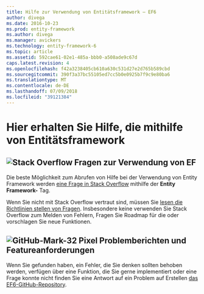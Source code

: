 ```yaml
---
title: Hilfe zur Verwendung von Entitätsframework – EF6
author: divega
ms.date: 2016-10-23
ms.prod: entity-framework
ms.author: divega
ms.manager: avickers
ms.technology: entity-framework-6
ms.topic: article
ms.assetid: 592cae61-02e1-485a-bbb0-a508ade9c67d
caps.latest.revision: 4
ms.openlocfilehash: f42a3238405cb610a630c531d27e2d765b589cbd
ms.sourcegitcommit: 390f3a37bc55105ed7cc5b0e0925b7f9c9e80ba6
ms.translationtype: MT
ms.contentlocale: de-DE
ms.lasthandoff: 07/09/2018
ms.locfileid: "39121384"
---
```

# <a name="get-help-using-entity-framework"></a>Hier erhalten Sie Hilfe, die mithilfe von Entitätsframework
## <a name="stackoverflowef6mediastackoverflowpng-questions-about-using-ef"></a>![Stack Overflow](~/ef6/media/stackoverflow.png) Fragen zur Verwendung von EF  

Die beste Möglichkeit zum Abrufen von Hilfe bei der Verwendung von Entity Framework werden [eine Frage in Stack Overflow](http://stackoverflow.com/questions/ask) mithilfe der **Entity Framework-** Tag.  

Wenn Sie nicht mit Stack Overflow vertraut sind, müssen Sie [lesen die Richtlinien stellen von Fragen](http://stackoverflow.com/help/asking). Insbesondere keine verwenden Sie Stack Overflow zum Melden von Fehlern, Fragen Sie Roadmap für die oder vorschlagen Sie neue Funktionen.  

## <a name="github-mark-32pxef6mediagithub-mark-32pxpng-bug-reports-and-feature-requests"></a>![GitHub-Mark-32 Pixel](~/ef6/media/github-mark-32px.png) Problemberichten und Featureanforderungen  

Wenn Sie gefunden haben, ein Fehler, die Sie denken sollten behoben werden, verfügen über eine Funktion, die Sie gerne implementiert oder eine Frage konnte nicht finden Sie eine Antwort auf ein Problem auf Erstellen [das EF6-GitHub-Repository](https://github.com/aspnet/EntityFramework6/issues).
